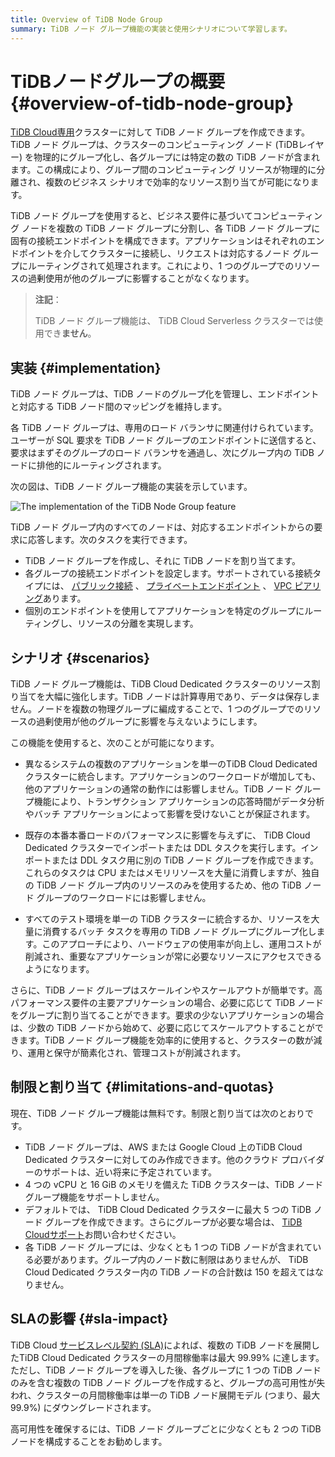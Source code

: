 ```yaml
---
title: Overview of TiDB Node Group 
summary: TiDB ノード グループ機能の実装と使用シナリオについて学習します。
---
```


# TiDBノードグループの概要 {#overview-of-tidb-node-group}

[TiDB Cloud専用](/tidb-cloud/select-cluster-tier.md#tidb-cloud-dedicated)クラスターに対して TiDB ノード グループを作成できます。TiDB ノード グループは、クラスターのコンピューティング ノード (TiDBレイヤー) を物理的にグループ化し、各グループには特定の数の TiDB ノードが含まれます。この構成により、グループ間のコンピューティング リソースが物理的に分離され、複数のビジネス シナリオで効率的なリソース割り当てが可能になります。

TiDB ノード グループを使用すると、ビジネス要件に基づいてコンピューティング ノードを複数の TiDB ノード グループに分割し、各 TiDB ノード グループに固有の接続エンドポイントを構成できます。アプリケーションはそれぞれのエンドポイントを介してクラスターに接続し、リクエストは対応するノード グループにルーティングされて処理されます。これにより、1 つのグループでのリソースの過剰使用が他のグループに影響することがなくなります。

> **注記**：
>
> TiDB ノード グループ機能は、 TiDB Cloud Serverless クラスターでは使用でき**ません**。

## 実装 {#implementation}

TiDB ノード グループは、TiDB ノードのグループ化を管理し、エンドポイントと対応する TiDB ノード間のマッピングを維持します。

各 TiDB ノード グループは、専用のロード バランサに関連付けられています。ユーザーが SQL 要求を TiDB ノード グループのエンドポイントに送信すると、要求はまずそのグループのロード バランサを通過し、次にグループ内の TiDB ノードに排他的にルーティングされます。

次の図は、TiDB ノード グループ機能の実装を示しています。

![The implementation of the TiDB Node Group feature](/media/tidb-cloud/implementation-of-tidb-node-group.png)

TiDB ノード グループ内のすべてのノードは、対応するエンドポイントからの要求に応答します。次のタスクを実行できます。

-   TiDB ノード グループを作成し、それに TiDB ノードを割り当てます。
-   各グループの接続エンドポイントを設定します。サポートされている接続タイプには、 [パブリック接続](/tidb-cloud/tidb-node-group-management.md#connect-via-public-connection) 、 [プライベートエンドポイント](/tidb-cloud/tidb-node-group-management.md#connect-via-private-endpoint) 、 [VPC ピアリング](/tidb-cloud/tidb-node-group-management.md#connect-via-vpc-peering)あります。
-   個別のエンドポイントを使用してアプリケーションを特定のグループにルーティングし、リソースの分離を実現します。

## シナリオ {#scenarios}

TiDB ノード グループ機能は、TiDB Cloud Dedicated クラスターのリソース割り当てを大幅に強化します。TiDB ノードは計算専用であり、データは保存しません。ノードを複数の物理グループに編成することで、1 つのグループでのリソースの過剰使用が他のグループに影響を与えないようにします。

この機能を使用すると、次のことが可能になります。

-   異なるシステムの複数のアプリケーションを単一のTiDB Cloud Dedicated クラスターに統合します。アプリケーションのワークロードが増加しても、他のアプリケーションの通常の動作には影響しません。TiDB ノード グループ機能により、トランザクション アプリケーションの応答時間がデータ分析やバッチ アプリケーションによって影響を受けないことが保証されます。

-   既存の本番本番ロードのパフォーマンスに影響を与えずに、 TiDB Cloud Dedicated クラスターでインポートまたは DDL タスクを実行します。インポートまたは DDL タスク用に別の TiDB ノード グループを作成できます。これらのタスクは CPU またはメモリリソースを大量に消費しますが、独自の TiDB ノード グループ内のリソースのみを使用するため、他の TiDB ノード グループのワークロードには影響しません。

-   すべてのテスト環境を単一の TiDB クラスターに統合するか、リソースを大量に消費するバッチ タスクを専用の TiDB ノード グループにグループ化します。このアプローチにより、ハードウェアの使用率が向上し、運用コストが削減され、重要なアプリケーションが常に必要なリソースにアクセスできるようになります。

さらに、TiDB ノード グループはスケールインやスケールアウトが簡単です。高パフォーマンス要件の主要アプリケーションの場合、必要に応じて TiDB ノードをグループに割り当てることができます。要求の少ないアプリケーションの場合は、少数の TiDB ノードから始めて、必要に応じてスケールアウトすることができます。TiDB ノード グループ機能を効率的に使用すると、クラスターの数が減り、運用と保守が簡素化され、管理コストが削減されます。

## 制限と割り当て {#limitations-and-quotas}

現在、TiDB ノード グループ機能は無料です。制限と割り当ては次のとおりです。

-   TiDB ノード グループは、AWS または Google Cloud 上のTiDB Cloud Dedicated クラスターに対してのみ作成できます。他のクラウド プロバイダーのサポートは、近い将来に予定されています。
-   4 つの vCPU と 16 GiB のメモリを備えた TiDB クラスターは、TiDB ノード グループ機能をサポートしません。
-   デフォルトでは、 TiDB Cloud Dedicated クラスターに最大 5 つの TiDB ノード グループを作成できます。さらにグループが必要な場合は、 [TiDB Cloudサポート](/tidb-cloud/tidb-cloud-support.md)お問い合わせください。
-   各 TiDB ノード グループには、少なくとも 1 つの TiDB ノードが含まれている必要があります。グループ内のノード数に制限はありませんが、 TiDB Cloud Dedicated クラスター内の TiDB ノードの合計数は 150 を超えてはなりません。

## SLAの影響 {#sla-impact}

TiDB Cloud [サービスレベル契約 (SLA)](https://www.pingcap.com/legal/service-level-agreement-for-tidb-cloud-services/)によれば、複数の TiDB ノードを展開したTiDB Cloud Dedicated クラスターの月間稼働率は最大 99.99% に達します。ただし、TiDB ノード グループを導入した後、各グループに 1 つの TiDB ノードのみを含む複数の TiDB ノード グループを作成すると、グループの高可用性が失われ、クラスターの月間稼働率は単一の TiDB ノード展開モデル (つまり、最大 99.9%) にダウングレードされます。

高可用性を確保するには、TiDB ノード グループごとに少なくとも 2 つの TiDB ノードを構成することをお勧めします。

